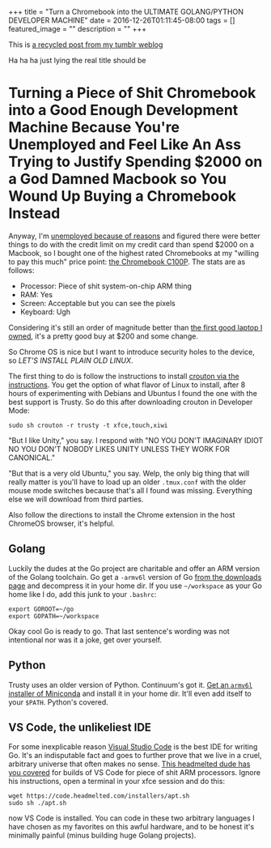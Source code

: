 +++
title =  "Turn a Chromebook into the ULTIMATE GOLANG/PYTHON DEVELOPER MACHINE"
date = 2016-12-26T01:11:45-08:00
tags = []
featured_image = ""
description = ""
+++

This is [a recycled post from my tumblr weblog](https://jason.cleanstick.net/post/155005051345/turn-a-chromebook-into-the-ultimate-golangpython) 

Ha ha ha just lying the real title should be

# Turning a Piece of Shit Chromebook into a Good Enough Development Machine Because You're Unemployed and Feel Like An Ass Trying to Justify Spending $2000 on a God Damned Macbook so You Wound Up Buying a Chromebook Instead

Anyway, I'm [unemployed because of reasons](http://www.theverge.com/2016/12/8/13887622/yik-yak-layoffs-growth-collapse) and figured there were better things to do with the credit limit on my credit card than spend $2000 on a Macbook, so I bought one of the highest rated Chromebooks at my "willing to pay this much" price point: [the Chromebook C100P](https://www.asus.com/us/Notebooks/ASUS_Chromebook_Flip_C100PA/). The stats are as follows:

* Processor: Piece of shit system-on-chip ARM thing
* RAM: Yes
* Screen: Acceptable but you can see the pixels
* Keyboard: Ugh

Considering it's still an order of magnitude better than [the first good laptop I owned](http://www.macworld.com/article/2901437/macbook/ode-to-the-12-inch-powerbook-g4-apples-first-desktop-quality-laptop.html), it's a pretty good buy at $200 and some change.

So Chrome OS is nice but I want to introduce security holes to the device, so *LET'S INSTALL PLAIN OLD LINUX*.

The first thing to do is follow the instructions to install [crouton via the instructions](https://github.com/dnschneid/crouton/blob/master/README.md). You get the option of what flavor of Linux to install, after 8 hours of experimenting with Debians and Ubuntus I found the one with the best support is Trusty. So do this after downloading crouton in Developer Mode:

    sudo sh crouton -r trusty -t xfce,touch,xiwi
    
"But I like Unity," you say. I respond with "NO YOU DON'T IMAGINARY IDIOT NO YOU DON'T NOBODY LIKES UNITY UNLESS THEY WORK FOR CANONICAL."

"But that is a very old Ubuntu," you say. Welp, the only big thing that will really matter is you'll have to load up an older `.tmux.conf` with the older mouse mode switches because that's all I found was missing. Everything else we will download from third parties.

Also follow the directions to install the Chrome extension in the host ChromeOS browser, it's helpful.

## Golang

Luckily the dudes at the Go project are charitable and offer an ARM version of the Golang toolchain. Go get a `-armv6l` version of Go [from the downloads page](https://golang.org/dl/) and decompress it in your home dir. If you use `~/workspace` as your Go home like I do, add this junk to your `.bashrc`:

    export GOROOT=~/go
    export GOPATH=~/workspace

Okay cool Go is ready to go. That last sentence's wording was not intentional nor was it a joke, get over yourself.

## Python

Trusty uses an older version of Python. Continuum's got it. [Get an `armv6l` installer of Miniconda](https://repo.continuum.io/miniconda/) and install it in your home dir. It'll even add itself to your `$PATH`. Python's covered.

## VS Code, the unlikeliest IDE

For some inexplicable reason [Visual Studio Code](http://code.visualstudio.com/) is the best IDE for writing Go. It's an indisputable fact and goes to further prove that we live in a cruel, arbitrary universe that often makes no sense. [This headmelted dude has you covered](https://code.headmelted.com/) for builds of VS Code for piece of shit ARM processors. Ignore his instructions, open a terminal in your xfce session and do this:

    wget https://code.headmelted.com/installers/apt.sh
    sudo sh ./apt.sh

now VS Code is installed. You can code in these two arbitrary languages I have chosen as my favorites on this awful hardware, and to be honest it's minimally painful (minus building huge Golang projects).